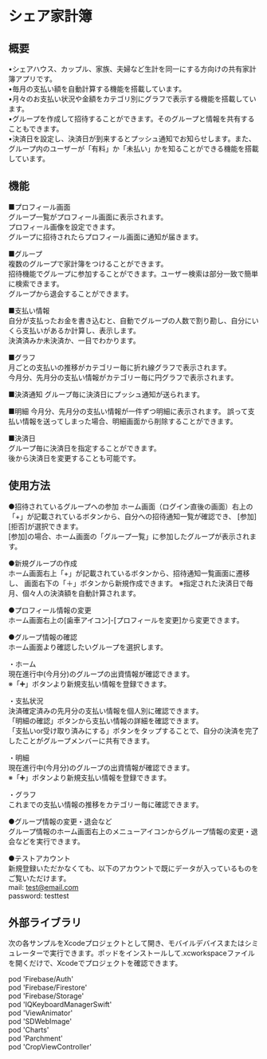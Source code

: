 # シェア家計簿
## 概要
•シェアハウス、カップル、家族、夫婦など生計を同一にする方向けの共有家計簿アプリです。<br>
•毎月の支払い額を自動計算する機能を搭載しています。<br>
•月々のお支払い状況や金額をカテゴリ別にグラフで表示する機能を搭載しています。<br>
•グループを作成して招待することができます。そのグループと情報を共有することもできます。<br>
•決済日を設定し、決済日が到来するとプッシュ通知でお知らせします。また、グループ内のユーザーが「有料」か「未払い」かを知ることができる機能を搭載しています。<br>

## 機能

■プロフィール画面<br>
グループ一覧がプロフィール画面に表示されます。<br>
プロフィール画像を設定できます。<br>
グループに招待されたらプロフィール画面に通知が届きます。<br>

■グループ<br>
複数のグループで家計簿をつけることができます。<br>
招待機能でグループに参加することができます。ユーザー検索は部分一致で簡単に検索できます。<br>
グループから退会することができます。<br>

■支払い情報<br>
自分が支払ったお金を書き込むと、自動でグループの人数で割り勘し、自分にいくら支払いがあるか計算し、表示します。<br>
決済済みか未決済か、一目でわかります。<br>

■グラフ<br>
月ごとの支払いの推移がカテゴリー毎に折れ線グラフで表示されます。<br>
今月分、先月分の支払い情報がカテゴリー毎に円グラフで表示されます。<br>

■決済通知
グループ毎に決済日にプッシュ通知が送られます。

■明細
今月分、先月分の支払い情報が一件ずつ明細に表示されます。
誤って支払い情報を送ってしまった場合、明細画面から削除することができます。

■決済日<br>
グループ毎に決済日を指定することができます。<br>
後から決済日を変更することも可能です。<br>

## 使用方法
●招待されているグループへの参加
ホーム画面（ログイン直後の画面）右上の「+」が記載されているボタンから、自分への招待通知一覧が確認でき、
[参加][拒否]が選択できます。<br>
[参加]の場合、ホーム画面の「グループ一覧」に参加したグループが表示されます。<br>

●新規グループの作成<br>
ホーム画面右上「+」が記載されているボタンから、招待通知一覧画面に遷移し、
画面右下の「＋」ボタンから新規作成できます。
※指定された決済日で毎月、個々人の決済額を自動計算されます。<br>

●プロフィール情報の変更<br>
ホーム画面右上の[歯車アイコン]-[プロフィールを変更]から変更できます。<br>

●グループ情報の確認<br>
ホーム画面より確認したいグループを選択します。<br>

・ホーム<br>
現在進行中(今月分)のグループの出資情報が確認できます。<br>
※「➕」ボタンより新規支払い情報を登録できます。<br>

・支払状況<br>
決済確定済みの先月分の支払い情報を個人別に確認できます。<br>
「明細の確認」ボタンから支払い情報の詳細を確認できます。<br>
「支払いor受け取り済みにする」ボタンをタップすることで、自分の決済を完了したことがグループメンバーに共有できます。<br>

・明細<br>
現在進行中(今月分)のグループの出資情報が確認できます。<br>
※「➕」ボタンより新規支払い情報を登録できます。<br>

・グラフ<br>
これまでの支払い情報の推移をカテゴリー毎に確認できます。<br>

●グループ情報の変更・退会など<br>
グループ情報のホーム画面右上のメニューアイコンからグループ情報の変更・退会などを実行できます。<br>

●テストアカウント<br>
新規登録いただかなくても、以下のアカウントで既にデータが入っているものをご覧いただけます。<br>
mail: test@email.com<br>
password: testtest<br>

## 外部ライブラリ
次の各サンプルをXcodeプロジェクトとして開き、モバイルデバイスまたはシミュレーターで実行できます。ポッドをインストールして.xcworkspaceファイルを開くだけで、Xcodeでプロジェクトを確認できます。<br>

pod 'Firebase/Auth'<br>
pod 'Firebase/Firestore'<br>
pod 'Firebase/Storage'<br>
pod 'IQKeyboardManagerSwift'<br>
pod 'ViewAnimator'<br>
pod 'SDWebImage'<br>
pod 'Charts'<br>
pod 'Parchment'<br>
pod 'CropViewController'<br>
